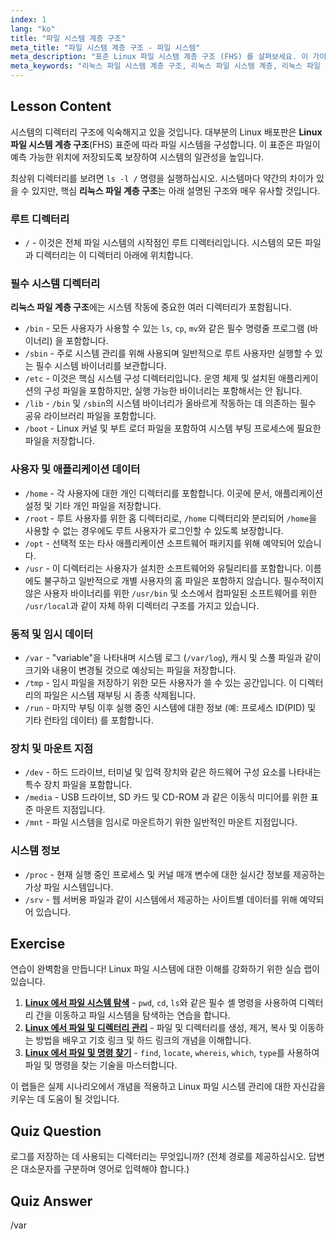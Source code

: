 ```yaml
---
index: 1
lang: "ko"
title: "파일 시스템 계층 구조"
meta_title: "파일 시스템 계층 구조 - 파일 시스템"
meta_description: "표준 Linux 파일 시스템 계층 구조 (FHS) 를 살펴보세요. 이 가이드는 /bin, /etc, /home, /var 와 같은 주요 디렉터리의 목적을 설명하며 Linux 파일 시스템 계층 구조에 대한 명확한 개요를 제공합니다."
meta_keywords: "리눅스 파일 시스템 계층 구조, 리눅스 파일 시스템 계층, 리눅스 파일 계층 구조, 리눅스 파일 계층, FHS, 리눅스 디렉터리 구조"
---
```


## Lesson Content

시스템의 디렉터리 구조에 익숙해지고 있을 것입니다. 대부분의 Linux 배포판은 **Linux 파일 시스템 계층 구조**(FHS) 표준에 따라 파일 시스템을 구성합니다. 이 표준은 파일이 예측 가능한 위치에 저장되도록 보장하여 시스템의 일관성을 높입니다.

최상위 디렉터리를 보려면 `ls -l /` 명령을 실행하십시오. 시스템마다 약간의 차이가 있을 수 있지만, 핵심 **리눅스 파일 계층 구조**는 아래 설명된 구조와 매우 유사할 것입니다.

### 루트 디렉터리

- `/` - 이것은 전체 파일 시스템의 시작점인 루트 디렉터리입니다. 시스템의 모든 파일과 디렉터리는 이 디렉터리 아래에 위치합니다.

### 필수 시스템 디렉터리

**리눅스 파일 계층 구조**에는 시스템 작동에 중요한 여러 디렉터리가 포함됩니다.

- `/bin` - 모든 사용자가 사용할 수 있는 `ls`, `cp`, `mv`와 같은 필수 명령줄 프로그램 (바이너리) 을 포함합니다.
- `/sbin` - 주로 시스템 관리를 위해 사용되며 일반적으로 루트 사용자만 실행할 수 있는 필수 시스템 바이너리를 보관합니다.
- `/etc` - 이것은 핵심 시스템 구성 디렉터리입니다. 운영 체제 및 설치된 애플리케이션의 구성 파일을 포함하지만, 실행 가능한 바이너리는 포함해서는 안 됩니다.
- `/lib` - `/bin` 및 `/sbin`의 시스템 바이너리가 올바르게 작동하는 데 의존하는 필수 공유 라이브러리 파일을 포함합니다.
- `/boot` - Linux 커널 및 부트 로더 파일을 포함하여 시스템 부팅 프로세스에 필요한 파일을 저장합니다.

### 사용자 및 애플리케이션 데이터

- `/home` - 각 사용자에 대한 개인 디렉터리를 포함합니다. 이곳에 문서, 애플리케이션 설정 및 기타 개인 파일을 저장합니다.
- `/root` - 루트 사용자를 위한 홈 디렉터리로, `/home` 디렉터리와 분리되어 `/home`을 사용할 수 없는 경우에도 루트 사용자가 로그인할 수 있도록 보장합니다.
- `/opt` - 선택적 또는 타사 애플리케이션 소프트웨어 패키지를 위해 예약되어 있습니다.
- `/usr` - 이 디렉터리는 사용자가 설치한 소프트웨어와 유틸리티를 포함합니다. 이름에도 불구하고 일반적으로 개별 사용자의 홈 파일은 포함하지 않습니다. 필수적이지 않은 사용자 바이너리를 위한 `/usr/bin` 및 소스에서 컴파일된 소프트웨어를 위한 `/usr/local`과 같이 자체 하위 디렉터리 구조를 가지고 있습니다.

### 동적 및 임시 데이터

- `/var` - "variable"을 나타내며 시스템 로그 (`/var/log`), 캐시 및 스풀 파일과 같이 크기와 내용이 변경될 것으로 예상되는 파일을 저장합니다.
- `/tmp` - 임시 파일을 저장하기 위한 모든 사용자가 쓸 수 있는 공간입니다. 이 디렉터리의 파일은 시스템 재부팅 시 종종 삭제됩니다.
- `/run` - 마지막 부팅 이후 실행 중인 시스템에 대한 정보 (예: 프로세스 ID(PID) 및 기타 런타임 데이터) 를 포함합니다.

### 장치 및 마운트 지점

- `/dev` - 하드 드라이브, 터미널 및 입력 장치와 같은 하드웨어 구성 요소를 나타내는 특수 장치 파일을 포함합니다.
- `/media` - USB 드라이브, SD 카드 및 CD-ROM 과 같은 이동식 미디어를 위한 표준 마운트 지점입니다.
- `/mnt` - 파일 시스템을 임시로 마운트하기 위한 일반적인 마운트 지점입니다.

### 시스템 정보

- `/proc` - 현재 실행 중인 프로세스 및 커널 매개 변수에 대한 실시간 정보를 제공하는 가상 파일 시스템입니다.
- `/srv` - 웹 서버용 파일과 같이 시스템에서 제공하는 사이트별 데이터를 위해 예약되어 있습니다.

## Exercise

연습이 완벽함을 만듭니다! Linux 파일 시스템에 대한 이해를 강화하기 위한 실습 랩이 있습니다.

1. **[Linux 에서 파일 시스템 탐색](https://labex.io/ko/labs/comptia-navigate-the-filesystem-in-linux-590971)** - `pwd`, `cd`, `ls`와 같은 필수 셸 명령을 사용하여 디렉터리 간을 이동하고 파일 시스템을 탐색하는 연습을 합니다.
2. **[Linux 에서 파일 및 디렉터리 관리](https://labex.io/ko/labs/comptia-manage-files-and-directories-in-linux-590835)** - 파일 및 디렉터리를 생성, 제거, 복사 및 이동하는 방법을 배우고 기호 링크 및 하드 링크의 개념을 이해합니다.
3. **[Linux 에서 파일 및 명령 찾기](https://labex.io/ko/labs/comptia-find-files-and-commands-in-linux-590834)** - `find`, `locate`, `whereis`, `which`, `type`를 사용하여 파일 및 명령을 찾는 기술을 마스터합니다.

이 랩들은 실제 시나리오에서 개념을 적용하고 Linux 파일 시스템 관리에 대한 자신감을 키우는 데 도움이 될 것입니다.

## Quiz Question

로그를 저장하는 데 사용되는 디렉터리는 무엇입니까? (전체 경로를 제공하십시오. 답변은 대소문자를 구분하며 영어로 입력해야 합니다.)

## Quiz Answer

/var
